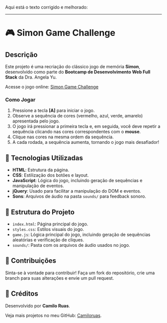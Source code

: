 Aqui está o texto corrigido e melhorado:

---

# 🎮 Simon Game Challenge

## Descrição

Este projeto é uma recriação do clássico jogo de memória **Simon**, desenvolvido como parte do **Bootcamp de Desenvolvimento Web Full Stack** da Dra. Angela Yu.

Acesse o jogo online: [Simon Game Challenge](https://Camiloruas.github.io/simon-game-challenge/)

### Como Jogar

1. Pressione a tecla **[A]** para iniciar o jogo.
2. Observe a sequência de cores (vermelho, azul, verde, amarelo) apresentada pelo jogo.
3. O jogo irá pressionar a primeira tecla e, em seguida, você deve repetir a sequência clicando nas cores correspondentes com o **mouse**.
4. Clique nas cores na mesma ordem da sequência.
5. A cada rodada, a sequência aumenta, tornando o jogo mais desafiador!



## 🚀 Tecnologias Utilizadas

- **HTML**: Estrutura da página.
- **CSS**: Estilização dos botões e layout.
- **JavaScript**: Lógica do jogo, incluindo geração de sequências e manipulação de eventos.
- **jQuery**: Usado para facilitar a manipulação do DOM e eventos.
- **Sons**: Arquivos de áudio na pasta `sounds/` para feedback sonoro.



## 📁 Estrutura do Projeto

- `index.html`: Página principal do jogo.
- `styles.css`: Estilos visuais do jogo.
- `game.js`: Lógica principal do jogo, incluindo geração de sequências aleatórias e verificação de cliques.
- `sounds/`: Pasta com os arquivos de áudio usados no jogo.



## 🤝 Contribuições

Sinta-se à vontade para contribuir! Faça um fork do repositório, crie uma branch para suas alterações e envie um pull request.



## 💼 Créditos

Desenvolvido por **Camilo Ruas**.

Veja mais projetos no meu GitHub: [Camiloruas](https://github.com/Camiloruas).
